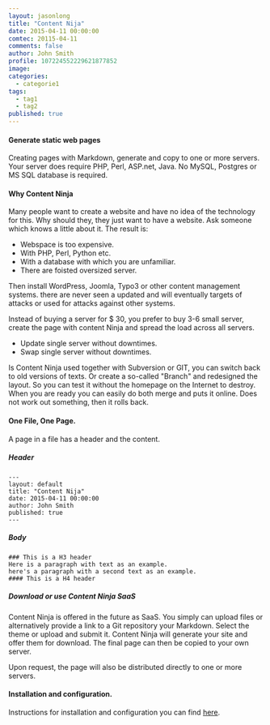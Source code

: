```yaml
---
layout: jasonlong
title: "Content Nija"
date: 2015-04-11 00:00:00
comtec: 20115-04-11
comments: false
author: John Smith
profile: 107224552229621877852
image: 
categories: 
  - categorie1
tags:
  - tag1
  - tag2
published: true
---
```


#### Generate static web pages

Creating pages with Markdown, generate and copy to one or more servers. 
Your server does require PHP, Perl, ASP.net, Java. No MySQL, Postgres or MS SQL database is required.

#### Why Content Ninja

Many people want to create a website and have no idea of the technology for this. 
Why should they, they just want to have a website. 
Ask someone which knows a little about it. The result is:

  * Webspace is too expensive.
  * With PHP, Perl, Python etc.
  * With a database with which you are unfamiliar.
  * There are foisted oversized server.

Then install WordPress, Joomla, Typo3 or other content management systems. 
there are never seen a updated and will eventually targets of attacks or used for attacks against other systems.

Instead of buying a server for $ 30, you prefer to buy 3-6 small server, create the page with content Ninja and spread the load across all servers.

  * Update single server without downtimes.
  * Swap single server without downtimes.

Is Content Ninja used together with Subversion or GIT, you can switch back to old versions of texts.
Or create a so-called "Branch" and redesigned the layout. So you can test it without the homepage on the Internet to destroy. 
When you are ready you can easily do both merge and puts it online. Does not work out something, then it rolls back.



#### One File, One Page. 

A page in a file has a header and the content.

##### Header

    ---
    layout: default
    title: "Content Nija"
    date: 2015-04-11 00:00:00
    author: John Smith
    published: true
    ---

##### Body 


    ### This is a H3 header 
    Here is a paragraph with text as an example.
    here's a paragraph with a second text as an example.
    #### This is a H4 header 


##### Download or use Content Ninja SaaS

Content Ninja is offered in the future as SaaS.
You simply can upload files or alternatively provide a link to a Git repository your Markdown. Select the theme or upload and submit it. Content Ninja will generate your site and offer them for download.
The final page can then be copied to your own server.

Upon request, the page will also be distributed directly to one or more servers.


#### Installation and configuration.

Instructions for installation and configuration you can find [here](/installation/).



